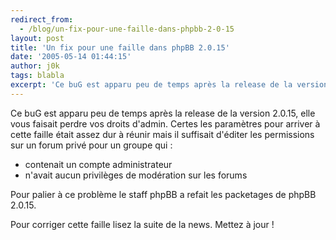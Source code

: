 ```yaml
---
redirect_from:
  - /blog/un-fix-pour-une-faille-dans-phpbb-2-0-15
layout: post
title: 'Un fix pour une faille dans phpBB 2.0.15'
date: '2005-05-14 01:44:15'
author: j0k
tags: blabla
excerpt: 'Ce buG est apparu peu de temps après la release de la version 2.0.15, elle vous faisait perdre vos droits d''admin.   )   Certes les paramètres pour arriver à cette faille était assez dur à réunir mais il suffisait d''éditer les permissions sur un forum privé pour un groupe qui'
---
```


Ce buG est apparu peu de temps après la release de la version 2.0.15, elle vous faisait perdre vos droits d'admin.      Certes les paramètres pour arriver à cette faille était assez dur à réunir mais il suffisait d'éditer les permissions sur un forum privé pour un groupe qui :
* contenait un compte administrateur
* n'avait aucun privilèges de modération sur les forums

Pour palier à ce problème le staff phpBB a refait les packetages de phpBB 2.0.15.

Pour corriger cette faille lisez la suite de la news.   Mettez à jour !
